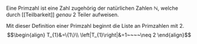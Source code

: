 Eine Primzahl ist eine Zahl zugehörig der natürlichen Zahlen $\mathbb{N}$, welche durch [[Teilbarkeit]] *genau* 2 Teiler aufweisen.

Mit dieser Definition einer Primzahl beginnt die Liste an Primzahlen mit $2$.
$$\begin{align}
T_{1}&=\{1\}\\
\left|T_{1}\right|&=1~~~~\neq 2
\end{align}$$